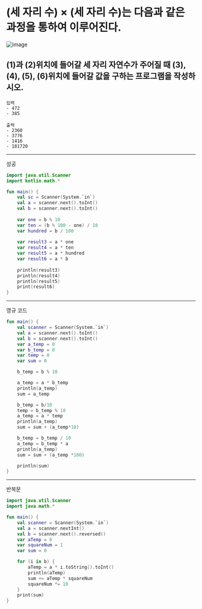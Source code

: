 # (세 자리 수) × (세 자리 수)는 다음과 같은 과정을 통하여 이루어진다.

![image](https://github.com/21dbwls12/TIL/assets/139525941/5c6873c0-f871-4773-8067-370804c244b9)

(1)과 (2)위치에 들어갈 세 자리 자연수가 주어질 때 (3), (4), (5), (6)위치에 들어갈 값을 구하는 프로그램을 작성하시오.
----------------------------------------------

    입력
    - 472
    - 385

    출력
    - 2360
    - 3776
    - 1416
    - 181720
-------------------------
성공
```kotlin
import java.util.Scanner
import kotlin.math.*

fun main() {
    val sc = Scanner(System.`in`)
    val a = scanner.next().toInt()
    val b = scanner.next().toInt()
   	
    var one = b % 10
    var ten = (b % 100 - one) / 10 
    var hundred = b / 100
    
    var result3 = a * one
    var result4 = a * ten
    var result5 = a * hundred  
    var result6 = a * b 
    
    println(result3)
    println(result4)
    println(result5)
    print(result6)
}
```

--------------
영규 코드
```kotlin
fun main() {
    val scanner = Scanner(System.`in`)
    val a = scanner.next().toInt()
    val b = scanner.next().toInt()
    var a_temp = 0
    var b_temp = 0
    var temp = 0
    var sum = 0

    b_temp = b % 10

    a_temp = a * b_temp
    println(a_temp)
    sum = a_temp

    b_temp = b/10
    temp = b_temp % 10
    a_temp = a * temp
    println(a_temp)
    sum = sum + (a_temp*10)

    b_temp = b_temp / 10
    a_temp = b_temp * a
    println(a_temp)
    sum = sum + (a_temp *100)

    println(sum)
}
```
-------------------
반복문
```kotlin
import java.util.Scanner
import java.math.*

fun main() {
    val scanner = Scanner(System.`in`)
    val a = scanner.nextInt()
    val b = scanner.next().reversed()
    var aTemp = 0
    var squareNum = 1
    var sum = 0

    for (i in b) {
        aTemp = a * i.toString().toInt()
        println(aTemp)
        sum += aTemp * squareNum
        squareNum *= 10
    }
    print(sum)
}
```
